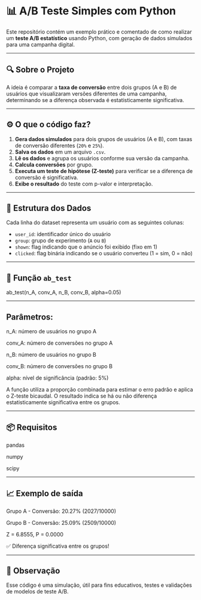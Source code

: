 # 📊 A/B Teste Simples com Python


Este repositório contém um exemplo prático e comentado de como realizar um **teste A/B estatístico** usando Python, com geração de dados simulados para uma campanha digital.

---

## 🔍 Sobre o Projeto

A ideia é comparar a **taxa de conversão** entre dois grupos (A e B) de usuários que visualizaram versões diferentes de uma campanha, determinando se a diferença observada é estatisticamente significativa.

---

## ⚙️ O que o código faz?

1. **Gera dados simulados** para dois grupos de usuários (A e B), com taxas de conversão diferentes (`20%` e `25%`).
2. **Salva os dados** em um arquivo `.csv`.
3. **Lê os dados** e agrupa os usuários conforme sua versão da campanha.
4. **Calcula conversões** por grupo.
5. **Executa um teste de hipótese (Z-teste)** para verificar se a diferença de conversão é significativa.
6. **Exibe o resultado** do teste com p-valor e interpretação.

---

## 📁 Estrutura dos Dados

Cada linha do dataset representa um usuário com as seguintes colunas:

- `user_id`: identificador único do usuário
- `group`: grupo de experimento (`A` ou `B`)
- `shown`: flag indicando que o anúncio foi exibido (fixo em 1)
- `clicked`: flag binária indicando se o usuário converteu (1 = sim, 0 = não)

---

## 🧪 Função `ab_test`

ab_test(n_A, conv_A, n_B, conv_B, alpha=0.05)

---

## Parâmetros:

n_A: número de usuários no grupo A

conv_A: número de conversões no grupo A

n_B: número de usuários no grupo B

conv_B: número de conversões no grupo B

alpha: nível de significância (padrão: 5%)

A função utiliza a proporção combinada para estimar o erro padrão e aplica o Z-teste bicaudal. O resultado indica se há ou não diferença estatisticamente significativa entre os grupos.

---

## 📦 Requisitos

pandas

numpy

scipy

---

## 📈 Exemplo de saída

Grupo A - Conversão: 20.27% (2027/10000)

Grupo B - Conversão: 25.09% (2509/10000)

Z = 6.8555, P = 0.0000

✅ Diferença significativa entre os grupos!

---

## 📌 Observação
Esse código é uma simulação, útil para fins educativos, testes e validações de modelos de teste A/B.
